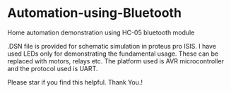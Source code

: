 # Automation-using-Bluetooth
Home automation demonstration using HC-05 bluetooth module 

.DSN file is provided for schematic simulation in proteus pro ISIS.
I have used LEDs only for demonstrating the fundamental usage. These can be replaced with motors, relays etc.
The platform used is AVR microcontroller and the protocol used is UART.

Please star if you find this helpful.
Thank You.!
